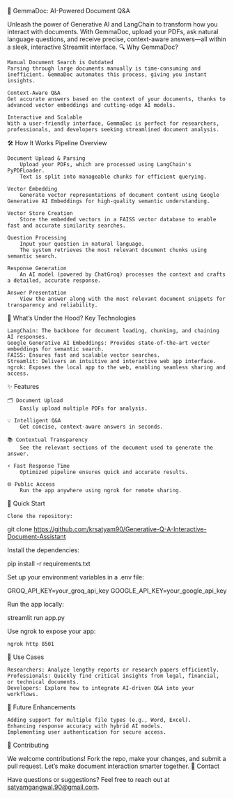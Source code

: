 🚀 GemmaDoc: AI-Powered Document Q&A

Unleash the power of Generative AI and LangChain to transform how you interact with documents. With GemmaDoc, upload your PDFs, ask natural language questions, and receive precise, context-aware answers—all within a sleek, interactive Streamlit interface.
🔍 Why GemmaDoc?

    Manual Document Search is Outdated
    Parsing through large documents manually is time-consuming and inefficient. GemmaDoc automates this process, giving you instant insights.

    Context-Aware Q&A
    Get accurate answers based on the context of your documents, thanks to advanced vector embeddings and cutting-edge AI models.

    Interactive and Scalable
    With a user-friendly interface, GemmaDoc is perfect for researchers, professionals, and developers seeking streamlined document analysis.

🛠 How It Works
Pipeline Overview

    Document Upload & Parsing
        Upload your PDFs, which are processed using LangChain's PyPDFLoader.
        Text is split into manageable chunks for efficient querying.

    Vector Embedding
        Generate vector representations of document content using Google Generative AI Embeddings for high-quality semantic understanding.

    Vector Store Creation
        Store the embedded vectors in a FAISS vector database to enable fast and accurate similarity searches.

    Question Processing
        Input your question in natural language.
        The system retrieves the most relevant document chunks using semantic search.

    Response Generation
        An AI model (powered by ChatGroq) processes the context and crafts a detailed, accurate response.

    Answer Presentation
        View the answer along with the most relevant document snippets for transparency and reliability.

🧰 What’s Under the Hood?
Key Technologies

    LangChain: The backbone for document loading, chunking, and chaining AI responses.
    Google Generative AI Embeddings: Provides state-of-the-art vector embeddings for semantic search.
    FAISS: Ensures fast and scalable vector searches.
    Streamlit: Delivers an intuitive and interactive web app interface.
    ngrok: Exposes the local app to the web, enabling seamless sharing and access.

✨ Features

    🗂 Document Upload
        Easily upload multiple PDFs for analysis.

    💡 Intelligent Q&A
        Get concise, context-aware answers in seconds.

    📚 Contextual Transparency
        See the relevant sections of the document used to generate the answer.

    ⚡️ Fast Response Time
        Optimized pipeline ensures quick and accurate results.

    🌐 Public Access
        Run the app anywhere using ngrok for remote sharing.

🚀 Quick Start

    Clone the repository:

git clone https://github.com/krsatyam90/Generative-Q-A-Interactive-Document-Assistant

Install the dependencies:

pip install -r requirements.txt

Set up your environment variables in a .env file:

GROQ_API_KEY=your_groq_api_key
GOOGLE_API_KEY=your_google_api_key

Run the app locally:

streamlit run app.py

Use ngrok to expose your app:

    ngrok http 8501

🤔 Use Cases

    Researchers: Analyze lengthy reports or research papers efficiently.
    Professionals: Quickly find critical insights from legal, financial, or technical documents.
    Developers: Explore how to integrate AI-driven Q&A into your workflows.

📌 Future Enhancements

    Adding support for multiple file types (e.g., Word, Excel).
    Enhancing response accuracy with hybrid AI models.
    Implementing user authentication for secure access.

📄 Contributing

We welcome contributions! Fork the repo, make your changes, and submit a pull request. Let’s make document interaction smarter together.
📧 Contact

Have questions or suggestions? Feel free to reach out at satyamgangwal.90@gmail.com.
